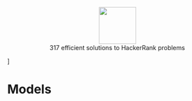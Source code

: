 <p align="center">
    <a href="https://www.hackerrank.com/RodneyShag">
        <img height=85 src="https://user-images.githubusercontent.com/1194257/65596422-1cef2080-df97-11e9-9abb-a225204d1805.png">
    </a>
    <br>317 efficient solutions to HackerRank problems
</p>]

# Models